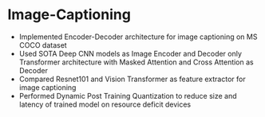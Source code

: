 # Image-Captioning
<ul>
  <li> Implemented Encoder-Decoder architecture for image captioning on MS COCO dataset</li>
  <li> Used SOTA Deep CNN models as Image Encoder and Decoder only Transformer architecture with Masked Attention and Cross Attention as Decoder</li>
  <li> Compared Resnet101 and Vision Transformer as feature extractor for image captioning</li>
  <li> Performed Dynamic Post Training Quantization to reduce size and latency of trained model on resource deficit devices</li>
</ul>
